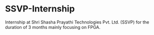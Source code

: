 # SSVP-Internship
Internship at Shri Shasha Prayathi Technologies Pvt. Ltd. (SSVP)  for the duration of 3 months mainly focusing on FPGA. 
